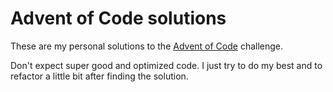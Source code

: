 # Advent of Code solutions
These are my personal solutions to the [Advent of Code](https://adventofcode.com/ "Advent of Code") challenge.

Don't expect super good and optimized code. I just try to do my best and to refactor a little bit after finding the solution.
